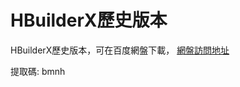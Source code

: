 # HBuilderX歷史版本

HBuilderX歷史版本，可在百度網盤下載， [網盤訪問地址](https://pan.baidu.com/s/1kvigifhSaEImD-gCx_DQ8Q)

提取碼: bmnh